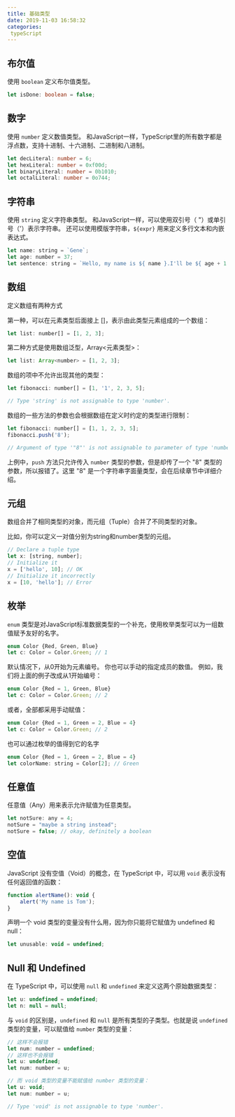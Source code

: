 ```yaml
---
title: 基础类型
date: 2019-11-03 16:58:32
categories:
 typeScript
---
```


## 布尔值

使用 `boolean` 定义布尔值类型。

```typescript
let isDone: boolean = false;
```

## 数字

使用 `number` 定义数值类型。
和JavaScript一样，TypeScript里的所有数字都是浮点数，支持十进制、十六进制、二进制和八进制。

```typescript
let decLiteral: number = 6;
let hexLiteral: number = 0xf00d;
let binaryLiteral: number = 0b1010;
let octalLiteral: number = 0o744;
```

## 字符串

使用 `string` 定义字符串类型。
和JavaScript一样，可以使用双引号（ "）或单引号（'）表示字符串。
还可以使用模版字符串，`${expr}` 用来定义多行文本和内嵌表达式。

```javascript
let name: string = `Gene`;
let age: number = 37;
let sentence: string = `Hello, my name is ${ name }.I'll be ${ age + 1 } years old next month.`;
```

## 数组

定义数组有两种方式

第一种，可以在元素类型后面接上 []，表示由此类型元素组成的一个数组：

```javascript
let list: number[] = [1, 2, 3];
```

第二种方式是使用数组泛型，Array<元素类型>：

```javascript
let list: Array<number> = [1, 2, 3];
```

数组的项中不允许出现其他的类型：

```javascript
let fibonacci: number[] = [1, '1', 2, 3, 5];

// Type 'string' is not assignable to type 'number'.
```

数组的一些方法的参数也会根据数组在定义时约定的类型进行限制：

```javascript
let fibonacci: number[] = [1, 1, 2, 3, 5];
fibonacci.push('8');

// Argument of type '"8"' is not assignable to parameter of type 'number'.
```

上例中，`push` 方法只允许传入 `number` 类型的参数，但是却传了一个 "8" 类型的参数，所以报错了。这里 "8" 是一个字符串字面量类型，会在后续章节中详细介绍。

## 元组

数组合并了相同类型的对象，而元组（Tuple）合并了不同类型的对象。

比如，你可以定义一对值分别为string和number类型的元组。

```javascript
// Declare a tuple type
let x: [string, number];
// Initialize it
x = ['hello', 10]; // OK
// Initialize it incorrectly
x = [10, 'hello']; // Error
```

## 枚举

`enum` 类型是对JavaScript标准数据类型的一个补充，使用枚举类型可以为一组数值赋予友好的名字。

```javascript
enum Color {Red, Green, Blue}
let c: Color = Color.Green; // 1
```

默认情况下，从0开始为元素编号。 你也可以手动的指定成员的数值。 例如，我们将上面的例子改成从1开始编号：

```javascript
enum Color {Red = 1, Green, Blue}
let c: Color = Color.Green; // 2
```

或者，全部都采用手动赋值：

```javascript
enum Color {Red = 1, Green = 2, Blue = 4}
let c: Color = Color.Green; // 2
```

也可以通过枚举的值得到它的名字

```javascript
enum Color {Red = 1, Green = 2, Blue = 4}
let colorName: string = Color[2]; // Green
```

## 任意值

任意值（Any）用来表示允许赋值为任意类型。

```javascript
let notSure: any = 4;
notSure = "maybe a string instead";
notSure = false; // okay, definitely a boolean
```

## 空值

JavaScript 没有空值（Void）的概念，在 TypeScript 中，可以用 `void` 表示没有任何返回值的函数：

```javascript
function alertName(): void {
    alert('My name is Tom');
}
```

声明一个 void 类型的变量没有什么用，因为你只能将它赋值为 undefined 和 null：

```javascript
let unusable: void = undefined;
```

## Null 和 Undefined

在 TypeScript 中，可以使用 `null` 和 `undefined` 来定义这两个原始数据类型：

```javascript
let u: undefined = undefined;
let n: null = null;
```

与 `void` 的区别是，`undefined` 和 `null` 是所有类型的子类型。也就是说 `undefined` 类型的变量，可以赋值给 `number` 类型的变量：

```javascript
// 这样不会报错
let num: number = undefined;
// 这样也不会报错
let u: undefined;
let num: number = u;

// 而 void 类型的变量不能赋值给 number 类型的变量：
let u: void;
let num: number = u;

// Type 'void' is not assignable to type 'number'.
```
